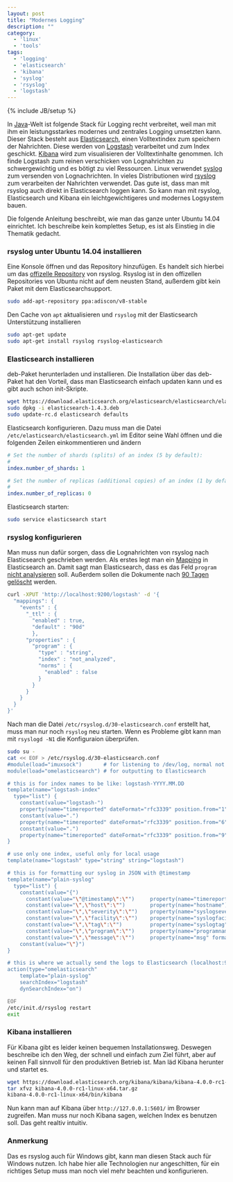 ```yaml
---
layout: post
title: "Modernes Logging"
description: ""
category:
  - 'linux'
  - 'tools'  
tags:
  - 'logging'
  - 'elasticsearch'
  - 'kibana'
  - 'syslog'
  - 'rsyslog'
  - 'logstash'
---
```

{% include JB/setup %}

In [Java]-Welt ist folgende Stack für Logging recht verbreitet, weil man mit ihm ein leistungsstarkes modernes und zentrales Logging umsetzten kann. Dieser Stack besteht aus [Elasticsearch], einen Volltextindex zum speichern der Nahrichten. Diese werden von [Logstash] verarbeitet und zum Index geschickt. [Kibana] wird zum
visualisieren der Volltextinhalte genommen. Ich finde Logstash zum reinen verschicken von Lognahrichten zu schwergewichtig und es bötigt zu viel Ressourcen. Linux verwendet [syslog] zum versenden von Lognachrichten. In vieles Distributionen wird [rsyslog] zum verarbeiten der Nahrichten verwendet. Das gute ist, dass man mit rsyslog auch direkt in Elasticsearch loggen kann. So kann man mit rsyslog, Elasticsearch und Kibana ein leichtgewichtigeres und modernes Logsystem bauen.

Die folgende Anleitung beschreibt, wie man das ganze unter Ubuntu 14.04 einrichtet. Ich beschreibe kein komplettes Setup, es ist als Einstieg in die Thematik gedacht.

### rsyslog unter Ubuntu 14.04 installieren

Eine Konsole öffnen und das Repository hinzufügen. Es handelt sich hierbei um das [offizelle Repository] von rsyslog. Rsyslog ist in den offizellen Repositories von Ubuntu nicht auf dem neusten Stand, außerdem gibt kein Paket mit dem Elasticsearchsupport.

``` sh
sudo add-apt-repository ppa:adiscon/v8-stable
```

Den Cache von `apt` aktualisieren und `rsyslog` mit der Elasticsearch Unterstützung installieren

``` sh
sudo apt-get update
sudo apt-get install rsyslog rsyslog-elasticsearch
```

### Elasticsearch installieren

deb-Paket herunterladen und installieren. Die Installation über das deb-Paket hat den Vorteil, dass man Elasticsearch einfach updaten kann und es gibt auch schon init-Skripte.

``` sh
wget https://download.elasticsearch.org/elasticsearch/elasticsearch/elasticsearch-1.4.3.deb
sudo dpkg -i elasticsearch-1.4.3.deb
sudo update-rc.d elasticsearch defaults
```

 Elasticsearch konfigurieren. Dazu muss man die Datei `/etc/elasticsearch/elasticsearch.yml` im Editor seine Wahl öffnen und die folgenden Zeilen einkommentieren und ändern

``` yaml
# Set the number of shards (splits) of an index (5 by default):
#
index.number_of_shards: 1

# Set the number of replicas (additional copies) of an index (1 by default):
#
index.number_of_replicas: 0
```

Elasticsearch starten:

``` sh
sudo service elasticsearch start
```

### rsyslog konfigurieren

Man muss nun dafür sorgen, dass die Lognahrichten von rsyslog nach Elasticsearch geschrieben werden. Als erstes legt man ein [Mapping] in Elasticsearch an. Damit sagt man Elasticsearch, dass es das Feld `program` [nicht analysieren] soll. Außerdem sollen die Dokumente nach [90 Tagen gelöscht] werden.

``` sh
curl -XPUT 'http://localhost:9200/logstash' -d '{
  "mappings": {
    "events" : {
      "_ttl" : {
        "enabled" : true,
        "default" : "90d"
        },
      "properties" : {
        "program" : {
          "type" : "string",
          "index" : "not_analyzed",
          "norms" : {
            "enabled" : false
          }
        }
      }
    }
  }
}'
```

Nach man die Datei  `/etc/rsyslog.d/30-elasticsearch.conf` erstellt hat, muss
man nur noch `rsyslog` neu starten. Wenn es Probleme gibt kann man mit `rsyslogd -N1` die Konfiguraion überprüfen.


``` sh
sudo su -
cat << EOF > /etc/rsyslog.d/30-elasticsearch.conf
#module(load="imuxsock")       # for listening to /dev/log, normal not needed
module(load="omelasticsearch") # for outputting to Elasticsearch

# this is for index names to be like: logstash-YYYY.MM.DD
template(name="logstash-index"
  type="list") {
    constant(value="logstash-")
    property(name="timereported" dateFormat="rfc3339" position.from="1" position.to="4")
    constant(value=".")
    property(name="timereported" dateFormat="rfc3339" position.from="6" position.to="7")
    constant(value=".")
    property(name="timereported" dateFormat="rfc3339" position.from="9" position.to="10")
}

# use only one index, useful only for local usage
template(name="logstash" type="string" string="logstash")

# this is for formatting our syslog in JSON with @timestamp
template(name="plain-syslog"
  type="list") {
    constant(value="{")
      constant(value="\"@timestamp\":\"")     property(name="timereported" dateFormat="rfc3339")
      constant(value="\",\"host\":\"")        property(name="hostname")
      constant(value="\",\"severity\":\"")    property(name="syslogseverity-text")
      constant(value="\",\"facility\":\"")    property(name="syslogfacility-text")
      constant(value="\",\"tag\":\"")         property(name="syslogtag" format="json")
      constant(value="\",\"program\":\"")     property(name="programname")
      constant(value="\",\"message\":\"")     property(name="msg" format="json")
    constant(value="\"}")
}

# this is where we actually send the logs to Elasticsearch (localhost:9200 by default)
action(type="omelasticsearch"
    template="plain-syslog"
    searchIndex="logstash"
    dynSearchIndex="on")

EOF
/etc/init.d/rsyslog restart
exit
```

### Kibana installieren

Für Kibana gibt es leider keinen bequemen Installationsweg. Deswegen beschreibe ich den Weg, der schnell und einfach zum Ziel führt, aber auf keinen Fall sinnvoll für den produktiven Betrieb ist. Man läd Kibana herunter und startet es.

``` sh
wget https://download.elasticsearch.org/kibana/kibana/kibana-4.0.0-rc1-linux-x64.tar.gz
tar xfvz kibana-4.0.0-rc1-linux-x64.tar.gz
kibana-4.0.0-rc1-linux-x64/bin/kibana
```

Nun kann man auf Kibana über `http://127.0.0.1:5601/` im Browser zugreifen. Man muss nur noch Kibana sagen, welchen Index es benutzen soll. Das geht realtiv intuitiv.

### Anmerkung
Das es rsyslog auch für Windows gibt, kann man diesen Stack auch für Windows nutzen. Ich habe hier alle Technologien nur angeschitten, für ein richtiges Setup muss man noch viel mehr beachten und konfigurieren.


[Java]: http://de.wikipedia.org/wiki/Java_%28Programmiersprache%29
[Elasticsearch]: http://www.elasticsearch.org/
[Logstash]: http://logstash.net/
[Kibana]: http://www.elasticsearch.org/overview/kibana/
[syslog]: http://de.wikipedia.org/wiki/Syslog
[rsyslog]: http://www.rsyslog.com/
[offizelle Repository]:http://www.rsyslog.com/ubuntu-repository/
[Mapping]: http://www.elasticsearch.org/guide/en/elasticsearch/reference/current/mapping.html
[nicht analysieren]:http://www.elasticsearch.org/guide/en/elasticsearch/reference/current/mapping-core-types.html
[90 Tagen gelöscht]: http://www.elasticsearch.org/guide/en/elasticsearch/reference/current/mapping-ttl-field.html

